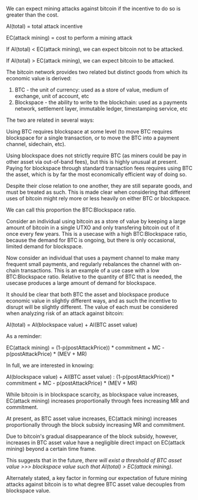 We can expect mining attacks against bitcoin if the incentive to do so is greater than the cost.

AI(total) = total attack incentive

EC(attack mining) = cost to perform a mining attack

If AI(total) < EC(attack mining), we can expect bitcoin not to be attacked.

If AI(total) > EC(attack mining), we can expect bitcoin to be attacked.

The bitcoin network provides two related but distinct goods from which its economic value is derived:

1. BTC - the unit of currency: used as a store of value, medium of exchange, unit of account, etc
2. Blockspace - the ability to write to the blockchain: used as a payments network, settlement layer, immutable ledger, timestamping service, etc

The two are related in several ways:

Using BTC requires blockspace at some level (to move BTC requires blockspace for a single transaction, or to move the BTC into a payment channel, sidechain, etc).

Using blockspace does not strictly require BTC (as miners could be pay in other asset via out-of-band fees), but this is highly unusual at present. Paying for blockspace through standard transaction fees requires using BTC the asset, which is by far the most economically efficient way of doing so.

Despite their close relation to one another, they are still separate goods, and must be treated as such. This is made clear when considering that different uses of bitcoin might rely more or less heavily on either BTC or blockspace.

We can call this proportion the BTC:Blockspace ratio.

Consider an individual using bitcoin as a store of value by keeping a large amount of bitcoin in a single UTXO and only transfering bitcoin out of it once every few years. This is a usecase with a high BTC:Blockspace ratio, because the demand for BTC is ongoing, but there is only occasional, limited demand for blockspace.

Now consider an individual that uses a payment channel to make many frequent small payments, and regularly rebalances the channel with on-chain transactions. This is an example of a use case with a low BTC:Blockspace ratio. Relative to the quantity of BTC that is needed, the usecase produces a large amount of demand for blockspace.

It should be clear that both BTC the asset and blockspace produce economic value in slightly different ways, and as such the incentive to disrupt will be slightly different. The value of each must be considered when analyzing risk of an attack against bitcoin:

AI(total) = AI(blockspace value) + AI(BTC asset value)

As a reminder:

EC(attack mining) = (1-p(postAttackPrice)) * commitment + MC - p(postAttackPrice) * (MEV + MR) 

In full, we are interested in knowing:

AI(blockspace value) + AI(BTC asset value) : (1-p(postAttackPrice)) * commitment + MC - p(postAttackPrice) * (MEV + MR)

While bitcoin is in blockspace scarcity, as blockspace value increases, EC(attack mining) increases proportionally through fees increasing MR and commitment.

At present, as BTC asset value increases, EC(attack mining) increases proportionally through the block subsidy increasing MR and commitment.

Due to bitcoin's gradual disappearance of the block subsidy, however, increases in BTC asset value have a negligible direct impact on EC(attack mining) beyond a certain time frame.

This suggests that in the future, _there will exist a threshold of BTC asset value >>> blockspace value such that AI(total) > EC(attack mining)_.

Alternately stated, a key factor in forming our expectation of future mining attacks against bitcoin is to what degree BTC asset value decouples from blockspace value.
